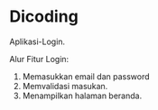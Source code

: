 # Dicoding
Aplikasi-Login.

Alur Fitur Login:

1. Memasukkan email dan password
2. Memvalidasi masukan.
3. Menampilkan halaman beranda.
